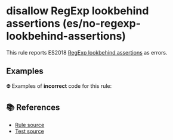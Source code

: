 # disallow RegExp lookbehind assertions (es/no-regexp-lookbehind-assertions)

This rule reports ES2018 [RegExp lookbehind assertions](https://github.com/tc39/proposal-regexp-lookbehind#readme) as errors.

## Examples

⛔ Examples of **incorrect** code for this rule:

<eslint-playground type="bad" code="/*eslint es/no-regexp-lookbehind-assertions: error */
const r1 = /(?<=a)b/
const r2 = /(?<!a)b/
" />

## 📚 References

- [Rule source](https://github.com/mysticatea/eslint-plugin-es/blob/v2.0.0/lib/rules/no-regexp-lookbehind-assertions.js)
- [Test source](https://github.com/mysticatea/eslint-plugin-es/blob/v2.0.0/tests/lib/rules/no-regexp-lookbehind-assertions.js)
